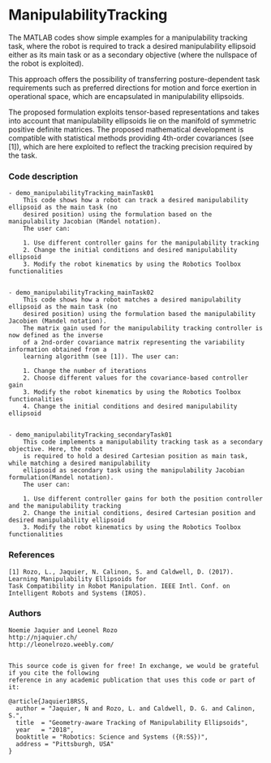 # ManipulabilityTracking

The MATLAB codes show simple examples for a manipulability tracking task, where the robot is required to track a desired
manipulability ellipsoid either as its main task or as a secondary objective (where the nullspace of the robot is exploited).

This approach offers the possibility of transferring posture-dependent task requirements such as preferred directions
for motion and force exertion in operational space, which are encapsulated in manipulability ellipsoids.

The proposed formulation exploits tensor-based representations and takes into account that manipulability ellipsoids lie on
the manifold of symmetric positive definite matrices. The proposed mathematical development is compatible with statistical 
methods providing 4th-order covariances (see [1]), which are here exploited to reflect the tracking precision required by the task.


### Code description

	- demo_manipulabilityTracking_mainTask01
		This code shows how a robot can track a desired manipulability ellipsoid as the main task (no
		desired position) using the formulation based on the manipulability Jacobian (Mandel notation).
		The user can:

		1. Use different controller gains for the manipulability tracking
		2. Change the initial conditions and desired manipulability ellipsoid
		3. Modify the robot kinematics by using the Robotics Toolbox functionalities
		

	- demo_manipulabilityTracking_mainTask02
		This code shows how a robot matches a desired manipulability ellipsoid as the main task (no
		desired position) using the formulation based the manipulability Jacobien (Mandel notation).
		The matrix gain used for the manipulability tracking controller is now defined as the inverse 
		of a 2nd-order covariance matrix representing the variability information obtained from a 
		learning algorithm (see [1]). The user can:

		1. Change the number of iterations
		2. Choose different values for the covariance-based controller gain
		3. Modify the robot kinematics by using the Robotics Toolbox functionalities
		4. Change the initial conditions and desired manipulability ellipsoid
		
		
	- demo_manipulabilityTracking_secondaryTask01
		This code implements a manipulability tracking task as a secondary objective. Here, the robot 
		is required to hold a desired Cartesian position as main task, while matching a desired manipulability
		ellipsoid as secondary task using the manipulability Jacobian formulation(Mandel notation). 
		The user can:

		1. Use different controller gains for both the position controller and the manipulability tracking
		2. Change the initial conditions, desired Cartesian position and desired manipulability ellipsoid
		3. Modify the robot kinematics by using the Robotics Toolbox functionalities
		

### References  
	
	[1] Rozo, L., Jaquier, N. Calinon, S. and Caldwell, D. (2017). Learning Manipulability Ellipsoids for
	Task Compatibility in Robot Manipulation. IEEE Intl. Conf. on Intelligent Robots and Systems (IROS).	

### Authors

	Noemie Jaquier and Leonel Rozo
	http://njaquier.ch/
	http://leonelrozo.weebly.com/

		
	This source code is given for free! In exchange, we would be grateful if you cite the following
	reference in any academic publication that uses this code or part of it:

	@article{Jaquier18RSS,
	  author = "Jaquier, N and Rozo, L. and Caldwell, D. G. and Calinon, S.",
	  title  = "Geometry-aware Tracking of Manipulability Ellipsoids",
	  year   = "2018",
	  booktitle = "Robotics: Science and Systems ({R:SS})",
	  address = "Pittsburgh, USA"
	}

